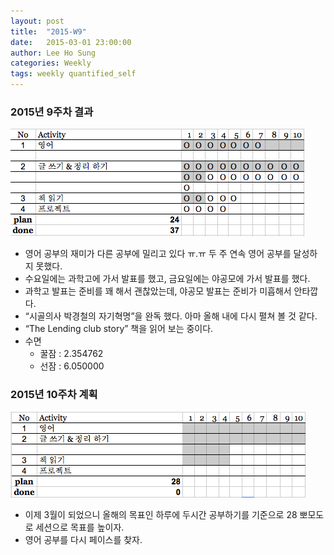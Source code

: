 ```yaml
---
layout: post
title:  "2015-W9"
date:   2015-03-01 23:00:00
author: Lee Ho Sung
categories: Weekly
tags: weekly quantified_self
---
```


### 2015년 9주차 결과
![2015년 9주차 결과](/assets/2015-W9-1.png)

* 영어 공부의 재미가 다른 공부에 밀리고 있다 ㅠ.ㅠ 두 주 연속 영어 공부를 달성하지 못했다. 
* 수요일에는 과학고에 가서 발표를 했고, 금요일에는 야공모에 가서 발표를 했다. 
* 과학고 발표는 준비를 꽤 해서 괜찮았는데, 야공모 발표는 준비가 미흡해서 안타깝다.
* “시골의사 박경철의 자기혁명”을 완독 했다. 아마 올해 내에 다시 펼쳐 볼 것 같다. 
* “The Lending club story” 책을 읽어 보는 중이다.
* 수면
    * 꿀잠 : 2.354762
    * 선잠 : 6.050000

### 2015년 10주차 계획
![2015년 10주차 계획](/assets/2015-W9-2.png)
* 이제 3월이 되었으니 올해의 목표인 하루에 두시간 공부하기를 기준으로 28 뽀모도로 세션으로 목표를 높이자. 
* 영어 공부를 다시 페이스를 찾자.
